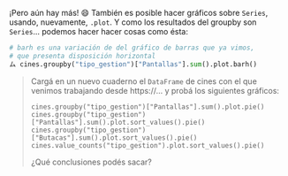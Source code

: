 ¡Pero aún hay más! :smile: También es posible hacer gráficos sobre `Series`, usando, nuevamente, `.plot`. Y como los resultados del groupby son `Series`... podemos hacer hacer cosas como ésta:

```python
# barh es una variación de del gráfico de barras que ya vimos,
# que presenta disposición horizontal
ム cines.groupby("tipo_gestion")["Pantallas"].sum().plot.barh()

```

> Cargá en un nuevo cuaderno el `DataFrame` de cines con el que venimos trabajando desde https://... y probá los siguientes gráficos:
>
> `cines.groupby("tipo_gestion")["Pantallas"].sum().plot.pie()`
> `cines.groupby("tipo_gestion")["Pantallas"].sum().plot.sort_values().pie()`
> `cines.groupby("tipo_gestion")["Butacas"].sum().plot.sort_values().pie()`
> `cines.value_counts("tipo_gestion").plot.sort_values().pie()`
>
> ¿Qué conclusiones podés sacar?
>

